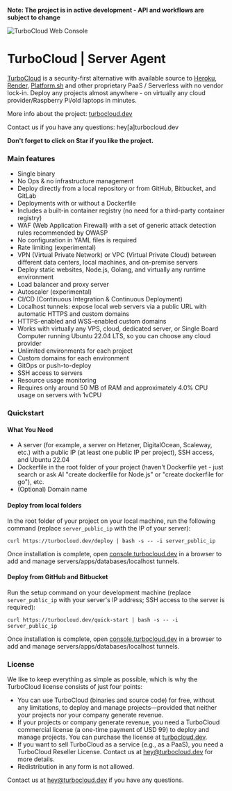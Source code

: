 **Note: The project is in active development - API and workflows are subject to change**

![TurboCloud Web Console](https://turbocloud.dev/img/turbo-cloud-self-hosting-web-console.png)

# TurboCloud | Server Agent

[TurboCloud](https://turbocloud.dev) is a security-first alternative with available source to [Heroku](https://www.heroku.com/), [Render](https://render.com/), [Platform.sh](https://platform.sh/) and other proprietary PaaS / Serverless with no vendor lock-in. Deploy any projects almost anywhere - on virtually any cloud provider/Raspberry Pi/old laptops in minutes.

More info about the project: [turbocloud.dev](https://turbocloud.dev)

Contact us if you have any questions: hey[a]turbocloud.dev

**Don't forget to click on Star if you like the project.**

### Main features

- Single binary
- No Ops & no infrastructure management
- Deploy directly from a local repository or from GitHub, Bitbucket, and GitLab
- Deployments with or without a Dockerfile
- Includes a built-in container registry (no need for a third-party container registry)
- WAF (Web Application Firewall) with a set of generic attack detection rules recommended by OWASP
- No configuration in YAML files is required
- Rate limiting (experimental)
- VPN (Virtual Private Network) or VPC (Virtual Private Cloud) between different data centers, local machines, and on-premise servers
- Deploy static websites, Node.js, Golang, and virtually any runtime environment
- Load balancer and proxy server
- Autoscaler (experimental)
- CI/CD (Continuous Integration & Continuous Deployment)
- Localhost tunnels: expose local web servers via a public URL with automatic HTTPS and custom domains
- HTTPS-enabled and WSS-enabled custom domains
- Works with virtually any VPS, cloud, dedicated server, or Single Board Computer running Ubuntu 22.04 LTS, so you can choose any cloud provider
- Unlimited environments for each project
- Custom domains for each environment
- GitOps or push-to-deploy
- SSH access to servers
- Resource usage monitoring
- Requires only around 50 MB of RAM and approximately 4.0% CPU usage on servers with 1vCPU

### Quickstart

#### What You Need

- A server (for example, a server on Hetzner, DigitalOcean, Scaleway, etc.) with a public IP (at least one public IP per project), SSH access, and Ubuntu 22.04
- Dockerfile in the root folder of your project (haven't Dockerfile yet - just search or ask AI "create dockerfile for Node.js" or "create dockerfile for go"), etc.
- (Optional) Domain name

#### Deploy from local folders
In the root folder of your project on your local machine, run the following command
(replace <code>server_public_ip</code> with the IP of your server):
```
curl https://turbocloud.dev/deploy | bash -s -- -i server_public_ip
```
Once installation is complete, open <a href="https://console.turbocloud.dev">console.turbocloud.dev</a> in a browser to add and manage servers/apps/databases/localhost tunnels.


#### Deploy from GitHub and Bitbucket
Run the setup command on your development machine (replace <code>server_public_ip</code> with your server's IP address; SSH access to the server is required):
```
curl https://turbocloud.dev/quick-start | bash -s -- -i server_public_ip
```
Once installation is complete, open <a href="https://console.turbocloud.dev">console.turbocloud.dev</a> in a browser to add and manage servers/apps/databases/localhost tunnels.




### License

We like to keep everything as simple as possible, which is why the TurboCloud license consists of just four points:

- You can use TurboCloud (binaries and source code) for free, without any limitations, to deploy and manage projects—provided that neither your projects nor your company generate revenue.
- If your projects or company generate revenue, you need a TurboCloud commercial license (a one-time payment of USD 99) to deploy and manage projects. You can purchase the license at [turbocloud.dev](https://turbocloud.dev/).
- If you want to sell TurboCloud as a service (e.g., as a PaaS), you need a TurboCloud Reseller License. Contact us at [hey@turbocloud.dev](mailto:hey@turbocloud.dev) for more details.
- Redistribution in any form is not allowed.

Contact us at hey@turbocloud.dev if you have any questions.